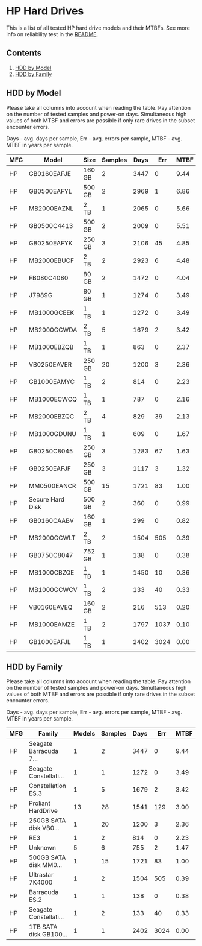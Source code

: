 HP Hard Drives
==============

This is a list of all tested HP hard drive models and their MTBFs. See more
info on reliability test in the [README](https://github.com/linuxhw/SMART).

Contents
--------

1. [ HDD by Model  ](#hdd-by-model)
2. [ HDD by Family ](#hdd-by-family)

HDD by Model
------------

Please take all columns into account when reading the table. Pay attention on the
number of tested samples and power-on days. Simultaneous high values of both MTBF
and errors are possible if only rare drives in the subset encounter errors.

Days - avg. days per sample,
Err  - avg. errors per sample,
MTBF - avg. MTBF in years per sample.

| MFG       | Model              | Size   | Samples | Days  | Err   | MTBF |
|-----------|--------------------|--------|---------|-------|-------|------|
| HP        | GB0160EAFJE        | 160 GB | 2       | 3447  | 0     | 9.44   |
| HP        | GB0500EAFYL        | 500 GB | 2       | 2969  | 1     | 6.86   |
| HP        | MB2000EAZNL        | 2 TB   | 1       | 2065  | 0     | 5.66   |
| HP        | GB0500C4413        | 500 GB | 2       | 2009  | 0     | 5.51   |
| HP        | GB0250EAFYK        | 250 GB | 3       | 2106  | 45    | 4.85   |
| HP        | MB2000EBUCF        | 2 TB   | 2       | 2923  | 6     | 4.48   |
| HP        | FB080C4080         | 80 GB  | 2       | 1472  | 0     | 4.04   |
| HP        | J7989G             | 80 GB  | 1       | 1274  | 0     | 3.49   |
| HP        | MB1000GCEEK        | 1 TB   | 1       | 1272  | 0     | 3.49   |
| HP        | MB2000GCWDA        | 2 TB   | 5       | 1679  | 2     | 3.42   |
| HP        | MB1000EBZQB        | 1 TB   | 1       | 863   | 0     | 2.37   |
| HP        | VB0250EAVER        | 250 GB | 20      | 1200  | 3     | 2.36   |
| HP        | GB1000EAMYC        | 1 TB   | 2       | 814   | 0     | 2.23   |
| HP        | MB1000ECWCQ        | 1 TB   | 1       | 787   | 0     | 2.16   |
| HP        | MB2000EBZQC        | 2 TB   | 4       | 829   | 39    | 2.13   |
| HP        | MB1000GDUNU        | 1 TB   | 1       | 609   | 0     | 1.67   |
| HP        | GB0250C8045        | 250 GB | 3       | 1283  | 67    | 1.63   |
| HP        | GB0250EAFJF        | 250 GB | 3       | 1117  | 3     | 1.32   |
| HP        | MM0500EANCR        | 500 GB | 15      | 1721  | 83    | 1.00   |
| HP        | Secure Hard Disk   | 500 GB | 2       | 360   | 0     | 0.99   |
| HP        | GB0160CAABV        | 160 GB | 1       | 299   | 0     | 0.82   |
| HP        | MB2000GCWLT        | 2 TB   | 2       | 1504  | 505   | 0.39   |
| HP        | GB0750C8047        | 752 GB | 1       | 138   | 0     | 0.38   |
| HP        | MB1000CBZQE        | 1 TB   | 1       | 1450  | 10    | 0.36   |
| HP        | MB1000GCWCV        | 1 TB   | 2       | 133   | 40    | 0.33   |
| HP        | VB0160EAVEQ        | 160 GB | 2       | 216   | 513   | 0.20   |
| HP        | MB1000EAMZE        | 1 TB   | 2       | 1797  | 1037  | 0.10   |
| HP        | GB1000EAFJL        | 1 TB   | 1       | 2402  | 3024  | 0.00   |

HDD by Family
-------------

Please take all columns into account when reading the table. Pay attention on the
number of tested samples and power-on days. Simultaneous high values of both MTBF
and errors are possible if only rare drives in the subset encounter errors.

Days - avg. days per sample,
Err  - avg. errors per sample,
MTBF - avg. MTBF in years per sample.

| MFG       | Family                 | Models | Samples | Days  | Err   | MTBF |
|-----------|------------------------|--------|---------|-------|-------|------|
| HP        | Seagate Barracuda 7... | 1      | 2       | 3447  | 0     | 9.44   |
| HP        | Seagate Constellati... | 1      | 1       | 1272  | 0     | 3.49   |
| HP        | Constellation ES.3     | 1      | 5       | 1679  | 2     | 3.42   |
| HP        | Proliant HardDrive     | 13     | 28      | 1541  | 129   | 3.00   |
| HP        | 250GB SATA disk VB0... | 1      | 20      | 1200  | 3     | 2.36   |
| HP        | RE3                    | 1      | 2       | 814   | 0     | 2.23   |
| HP        | Unknown                | 5      | 6       | 755   | 2     | 1.47   |
| HP        | 500GB SATA disk MM0... | 1      | 15      | 1721  | 83    | 1.00   |
| HP        | Ultrastar 7K4000       | 1      | 2       | 1504  | 505   | 0.39   |
| HP        | Barracuda ES.2         | 1      | 1       | 138   | 0     | 0.38   |
| HP        | Seagate Constellati... | 1      | 2       | 133   | 40    | 0.33   |
| HP        | 1TB SATA disk GB100... | 1      | 1       | 2402  | 3024  | 0.00   |
